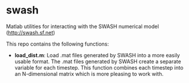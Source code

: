 # swash
Matlab utilities for interacting with the SWASH numerical model (http://swash.sf.net)

This repo contains the following functions:

* **load_dist.m**: Load .mat files generated by SWASH into a more easily usable format. The .mat files generated by SWASH create a separate variable for each timestep. This function combines each timestep into an N-dimensional matrix which is more pleasing to work with.

